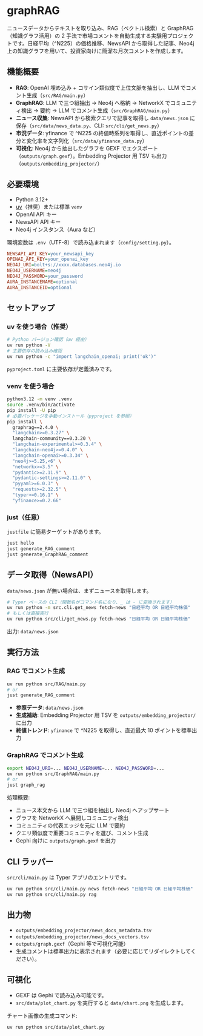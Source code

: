 # graphRAG

ニュースデータからテキストを取り込み、RAG（ベクトル検索）と GraphRAG（知識グラフ活用）の 2 手法で市場コメントを自動生成する実験用プロジェクトです。日経平均（^N225）の価格推移、NewsAPI から取得した記事、Neo4j 上の知識グラフを用いて、投資家向けに簡潔な月次コメントを作成します。

## 機能概要

- **RAG**: OpenAI 埋め込み + コサイン類似度で上位文脈を抽出し、LLM でコメント生成（`src/RAG/main.py`）
- **GraphRAG**: LLM で三つ組抽出 → Neo4j へ格納 → NetworkX でコミュニティ検出 → 要約 → LLM でコメント生成（`src/GraphRAG/main.py`）
- **ニュース収集**: NewsAPI から検索クエリで記事を取得し `data/news.json` に保存（`src/data/news_data.py`、CLI: `src/cli/get_news.py`）
- **市況データ**: yfinance で ^N225 の終値時系列を取得し、直近ポイントの差分と変化率を文字列化（`src/data/yfinance_data.py`）
- **可視化**: Neo4j から抽出したグラフを GEXF でエクスポート（`outputs/graph.gexf`）。Embedding Projector 用 TSV も出力（`outputs/embedding_projector/`）

## 必要環境

- Python 3.12+
- [uv](https://github.com/astral-sh/uv)（推奨）または標準 `venv`
- OpenAI API キー
- NewsAPI API キー
- Neo4j インスタンス（Aura など）

環境変数は `.env`（UTF-8）で読み込まれます（`config/setting.py`）。

```ini
NEWSAPI_API_KEY=your_newsapi_key
OPENAI_API_KEY=your_openai_key
NEO4J_URI=bolt+s://xxxx.databases.neo4j.io
NEO4J_USERNAME=neo4j
NEO4J_PASSWORD=your_password
AURA_INSTANCENAME=optional
AURA_INSTANCEID=optional
```

## セットアップ

### uv を使う場合（推奨）

```bash
# Python バージョン確認（uv 経由）
uv run python -V
# 主要依存の読み込み確認
uv run python -c "import langchain_openai; print('ok')"
```

`pyproject.toml` に主要依存が定義済みです。

### venv を使う場合

```bash
python3.12 -m venv .venv
source .venv/bin/activate
pip install -U pip
# 必要パッケージを手動インストール（pyproject を参照）
pip install \
  graphrag==2.4.0 \
  "langchain>=0.3.27" \
  langchain-community==0.3.20 \
  "langchain-experimental>=0.3.4" \
  "langchain-neo4j>=0.4.0" \
  "langchain-openai>=0.3.34" \
  "neo4j>=5.25,<6" \
  "networkx>=3.5" \
  "pydantic>=2.11.9" \
  "pydantic-settings>=2.11.0" \
  "pyyaml>=6.0.3" \
  "requests>=2.32.5" \
  "typer>=0.16.1" \
  "yfinance>=0.2.66"
```

### just（任意）

`justfile` に簡易ターゲットがあります。

```bash
just hello
just generate_RAG_comment
just generate_GraphRAG_comment
```

## データ取得（NewsAPI）

`data/news.json` が無い場合は、まずニュースを取得します。

```bash
# Typer ベースの CLI（関数名がコマンド名になり、_ は - に変換されます）
uv run python -m src.cli.get_news fetch-news "日経平均 OR 日経平均株価"
# もしくは直接実行
uv run python src/cli/get_news.py fetch-news "日経平均 OR 日経平均株価"
```

出力: `data/news.json`

## 実行方法

### RAG でコメント生成

```bash
uv run python src/RAG/main.py
# or
just generate_RAG_comment
```

- **参照データ**: `data/news.json`
- **生成補助**: Embedding Projector 用 TSV を `outputs/embedding_projector/` に出力
- **終値トレンド**: `yfinance` で ^N225 を取得し、直近最大 10 ポイントを標準出力

### GraphRAG でコメント生成

```bash
export NEO4J_URI=... NEO4J_USERNAME=... NEO4J_PASSWORD=...
uv run python src/GraphRAG/main.py
# or
just graph_rag
```

処理概要:

- ニュース本文から LLM で三つ組を抽出し Neo4j へアップサート
- グラフを NetworkX へ展開しコミュニティ検出
- コミュニティの代表エッジを元に LLM で要約
- クエリ類似度で重要コミュニティを選び、コメント生成
- Gephi 向けに `outputs/graph.gexf` を出力

## CLI ラッパー

`src/cli/main.py` は Typer アプリのエントリです。

```bash
uv run python src/cli/main.py news fetch-news "日経平均 OR 日経平均株価"
uv run python src/cli/main.py rag
```

## 出力物

- `outputs/embedding_projector/news_docs_metadata.tsv`
- `outputs/embedding_projector/news_docs_vectors.tsv`
- `outputs/graph.gexf`（Gephi 等で可視化可能）
- 生成コメントは標準出力に表示されます（必要に応じてリダイレクトしてください）。

## 可視化

- GEXF は Gephi で読み込み可能です。
- `src/data/plot_chart.py` を実行すると `data/chart.png` を生成します。

チャート画像の生成コマンド:

```bash
uv run python src/data/plot_chart.py
```

